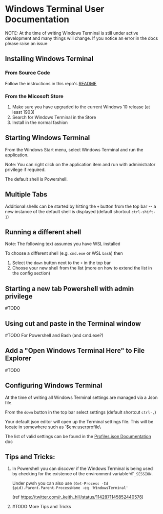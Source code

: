 # Windows Terminal User Documentation

NOTE: At the time of writing Windows Terminal is still under active development and many things will
change. If you notice an error in the docs please raise an issue

## Installing Windows Terminal 

### From Source Code

Follow the instructions in this repo's [README](/README.md#developer-guidance)

### From the Micosoft Store

1. Make sure you have upgraded to the current Windows 10 release (at least 1903)
2. Search for Windows Terminal in the Store
3. Install in the normal fashion

## Starting Windows Terminal

From the Windows Start menu, select Windows Terminal and run the application.

Note: You can right click on the application item and run with administrator privilege if required.

The default shell is Powershell.

## Multiple Tabs

Additional shells can be started by hitting the `+` button from the top bar -- a new instance of the
default shell is displayed (default shortcut `ctrl-shift-1`)

## Running a different shell

Note: The following text assumes you have WSL installed

To choose a different shell (e.g. `cmd.exe` or WSL `bash`) then

1. Select the `down` button next to the `+` in the top bar
2. Choose your new shell from the list (more on how to extend the list in the config section)

## Starting a new tab Powershell with admin privilege

#TODO

## Using cut and paste in the Terminal window

#TODO  For Powershell and Bash (and cmd.exe?)

## Add a "Open Windows Terminal Here" to File Explorer

#TODO

## Configuring Windows Terminal

At the time of writing all Windows Terminal settings are managed via a Json file.

From the `down` button in the top bar select settings (default shortcut `ctrl-,`)

Your default json editor will open up the Terminal settings file. This will be
locate in somewhere such as `$env:userprofile\

The list of valid settings can be found in the [Profiles.json Documentation](../cascadia/SettingsSchema.md) doc

## Tips and Tricks:

1. In Powershell you can discover if the Windows Terminal is being used by checking for the existence of the environment variable `WT_SESSION`.

    Under pwsh you can also use
`(Get-Process -Id $pid).Parent.Parent.ProcessName -eq 'WindowsTerminal'`

    (ref https://twitter.com/r_keith_hill/status/1142871145852440576)

2. #TODO  More Tips and Tricks
